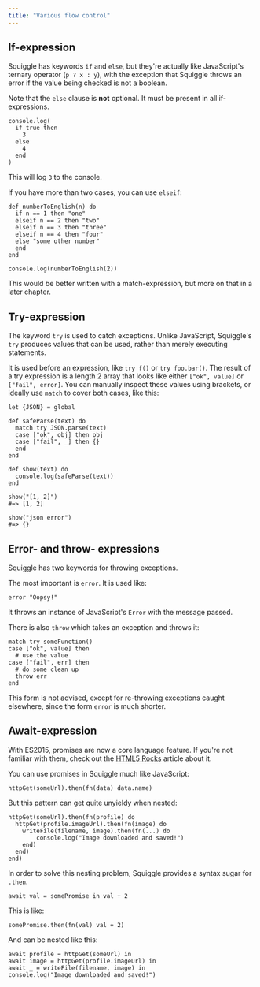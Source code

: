 ```yaml
---
title: "Various flow control"
---
```


## If-expression

Squiggle has keywords `if` and `else`, but they're actually like JavaScript's ternary operator (`p ? x : y`), with the exception that Squiggle throws an error if the value being checked is not a boolean.

Note that the `else` clause is **not** optional. It must be present in all if-expressions.

```squiggle
console.log(
  if true then
    3
  else
    4
  end
)
```

This will log `3` to the console.

If you have more than two cases, you can use `elseif`:

```squiggle
def numberToEnglish(n) do
  if n == 1 then "one"
  elseif n == 2 then "two"
  elseif n == 3 then "three"
  elseif n == 4 then "four"
  else "some other number"
  end
end

console.log(numberToEnglish(2))
```

This would be better written with a match-expression, but more on that in a
later chapter.

## Try-expression

The keyword `try` is used to catch exceptions. Unlike JavaScript, Squiggle's
`try` produces values that can be used, rather than merely executing statements.

It is used before an expression, like `try f()` or `try foo.bar()`. The result
of a try expression is a length 2 array that looks like either `["ok", value]`
or `["fail", error]`. You can manually inspect these values using brackets, or ideally use `match` to cover both cases, like this:

```squiggle
let {JSON} = global

def safeParse(text) do
  match try JSON.parse(text)
  case ["ok", obj] then obj
  case ["fail", _] then {}
  end
end

def show(text) do
  console.log(safeParse(text))
end

show("[1, 2]")
#=> [1, 2]

show("json error")
#=> {}
```

## Error- and throw- expressions

Squiggle has two keywords for throwing exceptions.

The most important is `error`. It is used like:

```squiggle
error "Oopsy!"
```

It throws an instance of JavaScript's `Error` with the message passed.

There is also `throw` which takes an exception and throws it:

```squiggle
match try someFunction()
case ["ok", value] then
  # use the value
case ["fail", err] then
  # do some clean up
  throw err
end
```

This form is not advised, except for re-throwing exceptions caught elsewhere, since the form `error` is much shorter.

## Await-expression

With ES2015, promises are now a core language feature. If you're not familiar with them, check out the [HTML5 Rocks][html5rocks] article about it.

You can use promises in Squiggle much like JavaScript:

```squiggle
httpGet(someUrl).then(fn(data) data.name)
```

But this pattern can get quite unyieldy when nested:

```squiggle
httpGet(someUrl).then(fn(profile) do
  httpGet(profile.imageUrl).then(fn(image) do
    writeFile(filename, image).then(fn(...) do
        console.log("Image downloaded and saved!")
    end)
  end)
end)
```

In order to solve this nesting problem, Squiggle provides a syntax sugar for `.then`.

```squiggle
await val = somePromise in val + 2
```

This is like:

```squiggle
somePromise.then(fn(val) val + 2)
```

And can be nested like this:

```squiggle
await profile = httpGet(someUrl) in
await image = httpGet(profile.imageUrl) in
await _ = writeFile(filename, image) in
console.log("Image downloaded and saved!")
```

[html5rocks]: http://www.html5rocks.com/en/tutorials/es6/promises/
